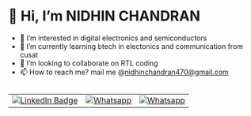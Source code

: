  # 👋 Hi, I’m NIDHIN CHANDRAN 



- 👀 I’m interested in digital electronics and semiconductors
- 🌱 I’m currently learning btech in electonics and communication from cusat
- 💞️ I’m looking to collaborate on RTL coding
- 📫 How to reach me? mail me @nidhinchandran470@gmail.com



 
 
 <div>
    <table align="left">
        <tr>
<td>
 <div id="badges" >
 <a href="https://www.linkedin.com/in/nidhinchandran47/" data-inline="true">
    <img  align="center" src="https://img.shields.io/badge/Nidhin Chandran-blue?style=for-the-badge&logo=linkedin&logoColor=white&align=center" alt="LinkedIn Badge"/>
  </a>
  </div>
</td>
         
<td>
   <div id="badges">
  <a href="https://wa.me/%2B918301960200" data-inline="true">
    <img src="https://img.shields.io/badge/WhatsApp-25D366?style=for-the-badge&logo=whatsapp&logoColor=white" alt="Whatsapp"/>
  </a>
 </div>          
 </td>
         
<td>
 <div id="badges">
  <a href="https://t.me/Nidhin_47" data-inline="true">
    <img src="https://img.shields.io/badge/Telegram-2CA5E0?style=for-the-badge&logo=telegram&logoColor=white" alt="Whatsapp"/>
  </a>
 </div>
</td>
 </tr>
    </table>
</div>
 
<!---
Nidhinchandran47/Nidhinchandran47 is a ✨ special ✨ repository because its `README.md` (this file) appears on your GitHub profile.
You can click the Preview link to take a look at your changes.
--->
